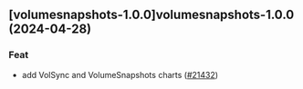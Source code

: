 

## [volumesnapshots-1.0.0]volumesnapshots-1.0.0 (2024-04-28)

### Feat



- add VolSync and VolumeSnapshots charts ([#21432](https://github.com/truecharts/charts/issues/21432))